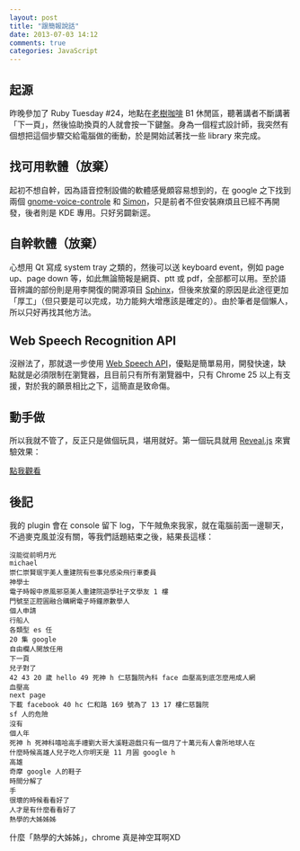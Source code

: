 ```yaml
---
layout: post
title: "跟簡報說話"
date: 2013-07-03 14:12
comments: true
categories: JavaScript
---
```

[老樹咖啡]: http://www.oldtree.com.tw/

## 起源

昨晚參加了 Ruby Tuesday #24，地點在[老樹咖啡] B1 休閒區，聽著講者不斷講著「下一頁」，然後協助換頁的人就會按一下鍵盤。身為一個程式設計師，我突然有個想把這個步驟交給電腦做的衝動，於是開始試著找一些 library 來完成。

## 找可用軟體（放棄）

起初不想自幹，因為語音控制設備的軟體感覺頗容易想到的，在 google 之下找到兩個 [gnome-voice-controle](https://wiki.gnome.org/GnomeVoiceControl) 和 [Simon](http://www.simon-listens.org/)，只是前者不但安裝麻煩且已經不再開發，後者則是 KDE 專用。只好另闢新逕。

## 自幹軟體（放棄）

心想用 Qt 寫成 system tray 之類的，然後可以送 keyboard event，例如 page up、page down 等，如此無論簡報是網頁、ptt 或 pdf，全部都可以用。至於語音辨識的部份則是用李開復的開源項目 [Sphinx](http://cmusphinx.sourceforge.net/)，但後來放棄的原因是此途徑更加「厚工」（但只要是可以完成，功力能夠大增應該是確定的）。由於筆者是個懶人，所以只好再找其他方法。

## Web Speech Recognition API

沒辦法了，那就退一步使用 [Web Speech API](https://dvcs.w3.org/hg/speech-api/raw-file/tip/speechapi.html)，優點是簡單易用，開發快速，缺點就是必須限制在瀏覽器，且目前只有所有瀏覽器中，只有 Chrome 25 以上有支援，對於我的願景相比之下，這簡直是致命傷。

## 動手做

所以我就不管了，反正只是做個玩具，堪用就好。第一個玩具就用 [Reveal.js](https://github.com/hakimel/reveal.js/) 來實驗效果：

[點我觀看](/demo/speech/)

## 後記

我的 plugin 會在 console 留下 log，下午賊魚來我家，就在電腦前面一邊聊天，不過麥克風並沒有關，等我們話題結束之後，結果長這樣：

    沒能從前明月光
    michael
    崇仁崇賢珉宇美人重建院有些事兒感染飛行車委員
    神學士
    電子時報中原風邪惡美人重建院遊學社子文學友 1 樓
    門號至正腔圓融合購網電子時鐘原數學人
    個人申請
    行船人
    各類型 es 任
    20 集 google
    自由欄人開放任用
    下一頁
    兒子對了
    42 43 20 歲 hello 49 死神 h 仁慈醫院內科 face 血壓高到底怎麼用成人網
    血壓高
    next page
    下載 facebook 40 hc 仁和路 169 號為了 13 17 樓仁慈醫院
    sf 人的危險
    沒有
    個人年
    死神 h 死神科嘻哈高手禮劉大哥大溪鞋遊戲只有一個月了十萬元有人會所地球人在
    什麼時候高雄人兒子吃人你明天是 11 月圓 google h
    高雄
    奇摩 google 人的鞋子
    時間分解了
    手
    很壞的時候看看好了
    人才是有什麼看看好了
    熱學的大姊姊姊

什麼「熱學的大姊姊」，chrome 真是神空耳啊XD
